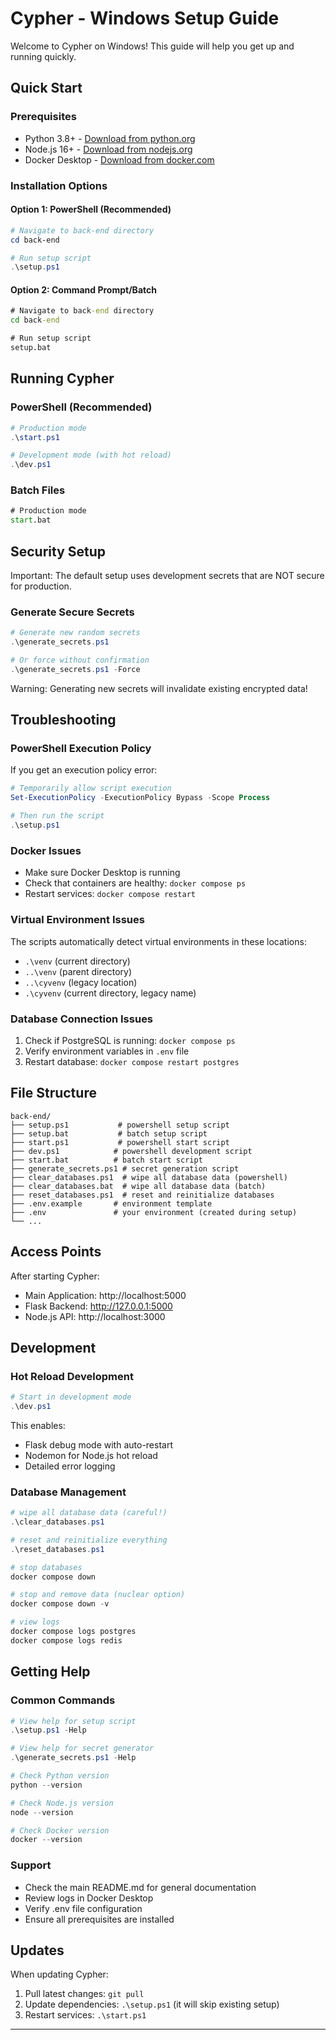 # Cypher - Windows Setup Guide

Welcome to Cypher on Windows! This guide will help you get up and running quickly.

## Quick Start

### Prerequisites
- Python 3.8+ - [Download from python.org](https://python.org)
- Node.js 16+ - [Download from nodejs.org](https://nodejs.org)
- Docker Desktop - [Download from docker.com](https://docker.com/products/docker-desktop)

### Installation Options

#### Option 1: PowerShell (Recommended)
```powershell
# Navigate to back-end directory
cd back-end

# Run setup script
.\setup.ps1
```

#### Option 2: Command Prompt/Batch
```cmd
# Navigate to back-end directory
cd back-end

# Run setup script
setup.bat
```

## Running Cypher

### PowerShell (Recommended)
```powershell
# Production mode
.\start.ps1

# Development mode (with hot reload)
.\dev.ps1
```

### Batch Files
```cmd
# Production mode
start.bat
```

## Security Setup

Important: The default setup uses development secrets that are NOT secure for production.

### Generate Secure Secrets
```powershell
# Generate new random secrets
.\generate_secrets.ps1

# Or force without confirmation
.\generate_secrets.ps1 -Force
```

Warning: Generating new secrets will invalidate existing encrypted data!

## Troubleshooting

### PowerShell Execution Policy
If you get an execution policy error:
```powershell
# Temporarily allow script execution
Set-ExecutionPolicy -ExecutionPolicy Bypass -Scope Process

# Then run the script
.\setup.ps1
```

### Docker Issues
- Make sure Docker Desktop is running
- Check that containers are healthy: `docker compose ps`
- Restart services: `docker compose restart`

### Virtual Environment Issues
The scripts automatically detect virtual environments in these locations:
- `.\venv` (current directory)
- `..\venv` (parent directory)
- `..\cyvenv` (legacy location)
- `.\cyvenv` (current directory, legacy name)

### Database Connection Issues
1. Check if PostgreSQL is running: `docker compose ps`
2. Verify environment variables in `.env` file
3. Restart database: `docker compose restart postgres`

## File Structure

```
back-end/
├── setup.ps1           # powershell setup script
├── setup.bat           # batch setup script
├── start.ps1           # powershell start script
├── dev.ps1            # powershell development script
├── start.bat          # batch start script
├── generate_secrets.ps1 # secret generation script
├── clear_databases.ps1  # wipe all database data (powershell)
├── clear_databases.bat  # wipe all database data (batch)
├── reset_databases.ps1  # reset and reinitialize databases
├── .env.example       # environment template
├── .env               # your environment (created during setup)
└── ...
```

## Access Points

After starting Cypher:
- Main Application: http://localhost:5000
- Flask Backend: http://127.0.0.1:5000
- Node.js API: http://localhost:3000

## Development

### Hot Reload Development
```powershell
# Start in development mode
.\dev.ps1
```

This enables:
- Flask debug mode with auto-restart
- Nodemon for Node.js hot reload
- Detailed error logging

### Database Management
```powershell
# wipe all database data (careful!)
.\clear_databases.ps1

# reset and reinitialize everything
.\reset_databases.ps1

# stop databases
docker compose down

# stop and remove data (nuclear option)
docker compose down -v

# view logs
docker compose logs postgres
docker compose logs redis
```

## Getting Help

### Common Commands
```powershell
# View help for setup script
.\setup.ps1 -Help

# View help for secret generator
.\generate_secrets.ps1 -Help

# Check Python version
python --version

# Check Node.js version
node --version

# Check Docker version
docker --version
```

### Support
- Check the main README.md for general documentation
- Review logs in Docker Desktop
- Verify .env file configuration
- Ensure all prerequisites are installed

## Updates

When updating Cypher:
1. Pull latest changes: `git pull`
2. Update dependencies: `.\setup.ps1` (it will skip existing setup)
3. Restart services: `.\start.ps1`

---

